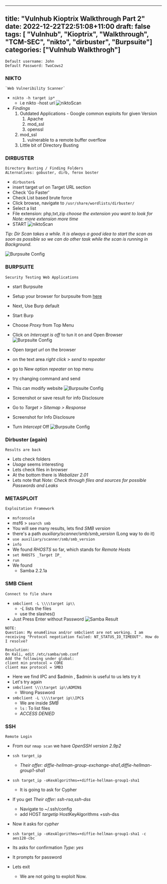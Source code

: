 
---
title: "Vulnhub Kioptrix Walkthrough Part 2"
date: 2022-12-22T22:51:08+11:00
draft: false
tags: [ "Vulnhub", "Kioptrix", "Walkthrough", "TCM-SEC", "nikto", "dirbuster", "Burpsuite"]
categories: ["Vulnhub Walkthrogh"]
---

```
Default username: John
Default Password: TwoCows2
```
### NIKTO
	`Web Vulneribility Scanner`
- `nikto -h target ip*`
	- i.e nikto -host url
![niktoScan](/posts/img/kioptrixwt2_1.png)
- *Findings*
	1. Outdated Applications - Google common exploits for given Version
		1) Apache
		2) mod_ssl
		3) openssl
	2) mod_ssl 
		1) vulnerable to a remote buffer overflow
	3) Little bit of Directory Busting

### DIRBUSTER
	Directory Busting / Finding Folders
	ALternatives: gobuster, dirb, ferox boster

- `dirbuster&`
- insert target url on Target URL section
- Check 'Go Faster'
- Check List based brute force
- Click browse, navigate to `/usr/share/wordlists/dirbuster/`
- Select a list
- File extension: php,txt,zip _choose the extension you want to look for_ 
_*Note: more extension more time*_
- START
![niktoScan](/posts/img/kioptrixwt2_2.png)

*_Tip: Dir Scan takes a while. It is always a good idea to start the scan as soon as possible so we can do other task while the scan is running in Background._*

![Burpsuite Config](/posts/img/kioptrixwt2_3.png)

### BURPSUITE
	Security Testing Web Applications

- start Burpsuite
- Setup your browser for burpsuite from [here](https://notes.ashishghimire.com/posts/reconaissancepart2/)
- Next, Use Burp default
- Start Burp
- Choose _Proxy_ from Top Menu
- Click on *Intercept is off* to tun it on and Open Browser
![Burpsuite Config](/posts/img/kioptrixwt2_4.png)

- Open _target url_ on the browser
- on the text area _right click_ > _send to repeater_
- go to New option _repeater_ on top menu
- try changing command and send
- This can modify website
![Burpsuite Config](/posts/img/kioptrixwt2_5.png)

- Screenshot or save result for info Disclosure
- Go to _Target > Sitemap > Response_ 
- Screenshot for Info Disclosure
- Turn _Intercept_ Off
![Burpsuite Config](/posts/img/kioptrixwt2_6.png)


### Dirbuster (again)
	Results are back

- Lets check folders
- _Usage_ seems interesting
- Lets check files in browser
- At the bottom there is *Webalizer 2.01* 
- Lets note that
*_Note: Check through files and sources for possible Passwords and Leaks_*


### METASPLOIT
	Exploitation Framework

- `msfconsole`
- msf6 > `search smb`
- You will see many results, lets find _SMB version_
- there's a path _auxiliary/scanner/smb/smb_version_ (Long way to do it)
- `use auxiliary/scanner/smb/smb_version`
- `info`
- We found _RHOSTS_ so far, which stands for _Remote Hosts_
- `set RHOSTS _Target IP_`
- `run`
- We found 
	-  Samba 2.2.1a

### SMB Client
	Connect to file share

- `smbclient -L \\\\target ip\\ `
	- _-L_ lists the files
	- use the slashes(\)
- Just Press Enter without Password
![Samba Result](/posts/img/kioptrixwt2_7.png)

```
NOTE: 
Question: My enum4linux and/or smbclient are not working. I am receiving "Protocol negotiation failed: NT_STATUS_IO_TIMEOUT". How do I resolve?

Resolution:
On Kali, edit /etc/samba/smb.conf
Add the following under global:
client min protocol = CORE
client max protocol = SMB3
```

- Here we find IPC and $admin , $admin is useful to us lets try it
- Let's try again
- `smbclient \\\\target ip\\ADMIN$`
	- Wrong Password
- `smbclient -L \\\\target ip\\IPC$`
	- We are inside *SMB*
	- `ls` : To list files
	- _ACCESS DENIED_


### SSH
	Remote Login

- From our `nmap scan` we have _OpenSSH version 2.9p2_
- `ssh target_ip`
	- _Their offer: diffie-hellman-group-exchange-sha1,diffie-hellman-group1-sha1_
- `ssh target_ip -oKexAlgorithms=+diffie-hellman-group1-sha1`
	- It is going to ask for Cypher
- If you get _Their offer: ssh-rsa,ssh-dss_
	- Navigate to ~/.ssh/config
	- add 
		HOST _targetip_
			HostKeyAlgorithms +ssh-dss

- Now it asks for _cypher_
- `ssh target_ip -oKexAlgorithms=+diffie-hellman-group1-sha1 -c aes128-cbc`
- Its asks for confirmation _Type: yes_
- It prompts for password
- Lets exit
	- We are not going to exploit Now.